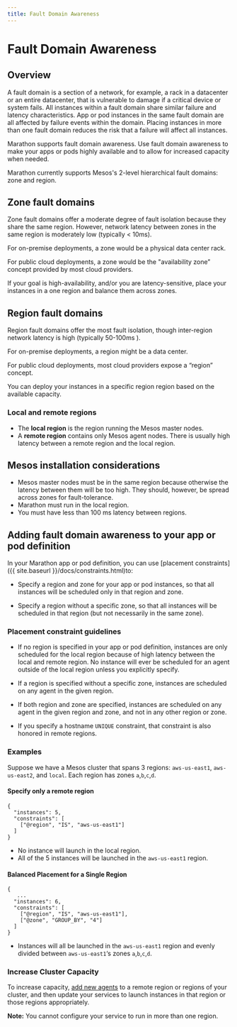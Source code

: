 ```yaml
---
title: Fault Domain Awareness
---
```


# Fault Domain Awareness

## Overview

A fault domain is a section of a network, for example, a rack in a datacenter or an entire datacenter, that is vulnerable to damage if a critical device or system fails. All instances within a fault domain share similar failure and latency characteristics. App or pod instances in the same fault domain are all affected by failure events within the domain. Placing instances in more than one fault domain reduces the risk that a failure will affect all instances.

Marathon supports fault domain awareness. Use fault domain awareness to make your apps or pods highly available and to allow for increased capacity when needed.

Marathon currently supports Mesos's 2-level hierarchical fault domains: zone and region.
	
## Zone fault domains
Zone fault domains offer a moderate degree of fault isolation because they share the same region. However, network latency between zones in the same region is moderately low (typically < 10ms).
	
For on-premise deployments, a zone would be a physical data center rack. 

For public cloud deployments, a zone would be the "availability zone” concept provided by most cloud providers.
	
If your goal is high-availability, and/or you are latency-sensitive, place your instances in a one region and balance them across zones.

## Region fault domains

Region fault domains offer the most fault isolation, though inter-region network latency is high (typically 50-100ms ). 
	 
For on-premise deployments, a region might be a data center.
	 
For public cloud deployments, most cloud providers expose a “region” concept.
	 
You can deploy your instances in a specific region region based on the available capacity.

### Local and remote regions

- The **local region** is the region running the Mesos master nodes.
- A **remote region** contains only Mesos agent nodes. There is usually high latency between a remote region and the local region.

## Mesos installation considerations

- Mesos master nodes must be in the same region because otherwise the latency between them will be too high. They should, however, be spread across zones for fault-tolerance.
- Marathon must run in the local region.
- You must have less than 100 ms latency between regions.

## Adding fault domain awareness to your app or pod definition

In your Marathon app or pod definition, you can use [placement constraints]({{ site.baseurl }}/docs/constraints.html)to:

- Specify a region and zone for your app or pod instances, so that all instances will be scheduled only in that region and zone.

- Specify a region without a specific zone, so that all instances will be scheduled in that region (but not necessarily in the same zone).

### Placement constraint guidelines

- If no region is specified in your app or pod definition, instances are only scheduled for the local region because of high latency between the local and remote region. No instance will ever be scheduled for an agent outside of the local region unless you explicitly specify.

- If a region is specified without a specific zone, instances are scheduled on any agent in the given region.

- If both region and zone are specified, instances are scheduled on any agent in the given region and zone, and not in any other region or zone.

- If you specify a hostname `UNIQUE` constraint, that constraint is also honored in remote regions.

### Examples

Suppose we have a Mesos cluster that spans 3 regions: `aws-us-east1`, `aws-us-east2`, and `local`. Each region has zones `a`,`b`,`c`,`d`.

#### Specify only a remote region

```
{
  "instances": 5,
  "constraints": [
    ["@region", "IS", "aws-us-east1"]
  ]
}
```

- No instance will launch in the local region.
- All of the 5 instances will be launched in the `aws-us-east1` region.

#### Balanced Placement for a Single Region <!-- add to constraints page , @hostname-->

```
{
   ...
  "instances": 6,
  "constraints": [
    ["@region", "IS", "aws-us-east1"],
    ["@zone", "GROUP_BY", "4"]
  ]
}
```

- Instances will all be launched in the `aws-us-east1` region and evenly divided between `aws-us-east1`‘s zones `a`,`b`,`c`,`d`.

### Increase Cluster Capacity

To increase capacity, [add new agents](1.11/administering-clusters/add-a-node/) to a remote region or regions of your cluster, and then update your services to launch instances in that region or those regions appropriately.

**Note:** You cannot configure your service to run in more than one region.
